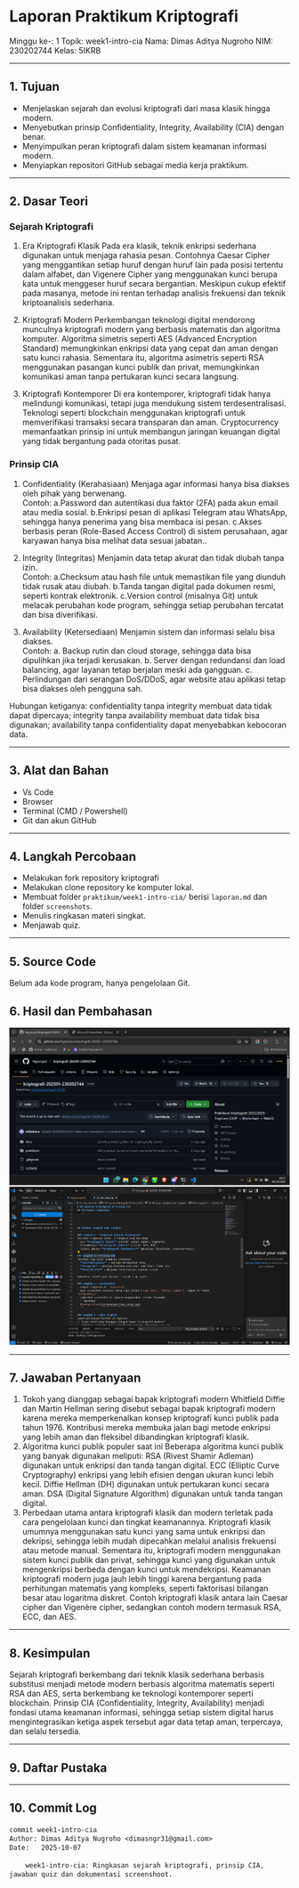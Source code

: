 # Laporan Praktikum Kriptografi
Minggu ke-: 1
Topik: week1-intro-cia
Nama: Dimas Aditya Nugroho
NIM: 230202744
Kelas: 5IKRB

---

## 1. Tujuan
- Menjelaskan sejarah dan evolusi kriptografi dari masa klasik hingga modern.  
- Menyebutkan prinsip Confidentiality, Integrity, Availability (CIA) dengan benar.  
- Menyimpulkan peran kriptografi dalam sistem keamanan informasi modern.  
- Menyiapkan repositori GitHub sebagai media kerja praktikum.  

---

## 2. Dasar Teori
### Sejarah Kriptografi
1. Era Kriptografi Klasik
Pada era klasik, teknik enkripsi sederhana digunakan untuk menjaga rahasia pesan. Contohnya Caesar Cipher yang menggantikan setiap huruf dengan huruf lain pada posisi tertentu dalam alfabet, dan Vigenere Cipher yang menggunakan kunci berupa kata untuk menggeser huruf secara bergantian. Meskipun cukup efektif pada masanya, metode ini rentan terhadap analisis frekuensi dan teknik kriptoanalisis sederhana.  

2. Kriptografi Modern
Perkembangan teknologi digital mendorong munculnya kriptografi modern yang berbasis matematis dan algoritma komputer. Algoritma simetris seperti AES (Advanced Encryption Standard) memungkinkan enkripsi data yang cepat dan aman dengan satu kunci rahasia. Sementara itu, algoritma asimetris seperti RSA menggunakan pasangan kunci publik dan privat, memungkinkan komunikasi aman tanpa pertukaran kunci secara langsung.  

3. Kriptografi Kontemporer 
Di era kontemporer, kriptografi tidak hanya melindungi komunikasi, tetapi juga mendukung sistem terdesentralisasi. Teknologi seperti blockchain menggunakan kriptografi untuk memverifikasi transaksi secara transparan dan aman. Cryptocurrency memanfaatkan prinsip ini untuk membangun jaringan keuangan digital yang tidak bergantung pada otoritas pusat.  

### Prinsip CIA
1. Confidentiality (Kerahasiaan) 
Menjaga agar informasi hanya bisa diakses oleh pihak yang berwenang.  
Contoh: 
a.Password dan autentikasi dua faktor (2FA) pada akun email atau media sosial.
b.Enkripsi pesan di aplikasi Telegram atau WhatsApp, sehingga hanya penerima yang bisa membaca isi pesan.
c.Akses berbasis peran (Role-Based Access Control) di sistem perusahaan, agar karyawan hanya bisa melihat data sesuai jabatan..  

2. Integrity (Integritas)
Menjamin data tetap akurat dan tidak diubah tanpa izin.  
Contoh:
a.Checksum atau hash file untuk memastikan file yang diunduh tidak rusak atau diubah.
b.Tanda tangan digital pada dokumen resmi, seperti kontrak elektronik.
c.Version control (misalnya Git) untuk melacak perubahan kode program, sehingga setiap perubahan tercatat dan bisa diverifikasi.  

3. Availability (Ketersediaan)
Menjamin sistem dan informasi selalu bisa diakses.  
Contoh:
a. Backup rutin dan cloud storage, sehingga data bisa dipulihkan jika terjadi kerusakan.
b. Server dengan redundansi dan load balancing, agar layanan tetap berjalan meski ada gangguan.
c. Perlindungan dari serangan DoS/DDoS, agar website atau aplikasi tetap bisa diakses oleh pengguna sah.  

Hubungan ketiganya: confidentiality tanpa integrity membuat data tidak dapat dipercaya; integrity tanpa availability membuat data tidak bisa digunakan; availability tanpa confidentiality dapat menyebabkan kebocoran data.  

---

## 3. Alat dan Bahan
- Vs Code
- Browser
- Terminal (CMD / Powershell)  
- Git dan akun GitHub  

---

## 4. Langkah Percobaan
- Melakukan fork repository kriptografi  
- Melakukan clone repository ke komputer lokal.  
- Membuat folder `praktikum/week1-intro-cia/` berisi `laporan.md` dan folder `screenshots`.  
- Menulis ringkasan materi singkat.  
- Menjawab quiz.  

---

## 5. Source Code
Belum ada kode program, hanya pengelolaan Git.  

## 6. Hasil dan Pembahasan
![Setup GitHub](Screenshots/github.png)  
![Commit GitHub](Screenshots/comit.png)  

---

## 7. Jawaban Pertanyaan
1. Tokoh yang dianggap sebagai bapak kriptografi modern
Whitfield Diffie dan Martin Hellman sering disebut sebagai bapak kriptografi modern karena mereka memperkenalkan konsep kriptografi kunci publik pada tahun 1976. Kontribusi mereka membuka jalan bagi metode enkripsi yang lebih aman dan fleksibel dibandingkan kriptografi klasik.
2. Algoritma kunci publik populer saat ini
Beberapa algoritma kunci publik yang banyak digunakan meliputi:
RSA (Rivest Shamir Adleman) digunakan untuk enkripsi dan tanda tangan digital.
ECC (Elliptic Curve Cryptography) enkripsi yang lebih efisien dengan ukuran kunci lebih kecil.
Diffie Hellman (DH) digunakan untuk pertukaran kunci secara aman.
DSA (Digital Signature Algorithm) digunakan untuk tanda tangan digital.
3. Perbedaan utama antara kriptografi klasik dan modern terletak pada cara pengelolaan kunci dan tingkat keamanannya. Kriptografi klasik umumnya menggunakan satu kunci yang sama untuk enkripsi dan dekripsi, sehingga lebih mudah dipecahkan melalui analisis frekuensi atau metode manual. Sementara itu, kriptografi modern menggunakan sistem kunci publik dan privat, sehingga kunci yang digunakan untuk mengenkripsi berbeda dengan kunci untuk mendekripsi. Keamanan kriptografi modern juga jauh lebih tinggi karena bergantung pada perhitungan matematis yang kompleks, seperti faktorisasi bilangan besar atau logaritma diskret. Contoh kriptografi klasik antara lain Caesar cipher dan Vigenère cipher, sedangkan contoh modern termasuk RSA, ECC, dan AES.

---

## 8. Kesimpulan
Sejarah kriptografi berkembang dari teknik klasik sederhana berbasis substitusi menjadi metode modern berbasis algoritma matematis seperti RSA dan AES, serta berkembang ke teknologi kontemporer seperti blockchain. Prinsip CIA (Confidentiality, Integrity, Availability) menjadi fondasi utama keamanan informasi, sehingga setiap sistem digital harus mengintegrasikan ketiga aspek tersebut agar data tetap aman, terpercaya, dan selalu tersedia.  

---

## 9. Daftar Pustaka
---

## 10. Commit Log
```
commit week1-intro-cia
Author: Dimas Aditya Nugroho <dimasngr31@gmail.com>
Date:   2025-10-07

    week1-intro-cia: Ringkasan sejarah kriptografi, prinsip CIA, jawaban quiz dan dokumentasi screenshoot.
```
